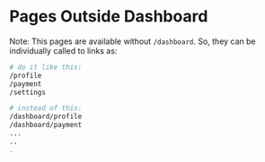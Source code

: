 # Pages Outside Dashboard

Note: This pages are available without `/dashboard`. So, they can be individually called to links as:

```bash
# do it like this:
/profile
/payment
/settings

# instead of this:
/dashboard/profile
/dashboard/payment
...
..
.
```
